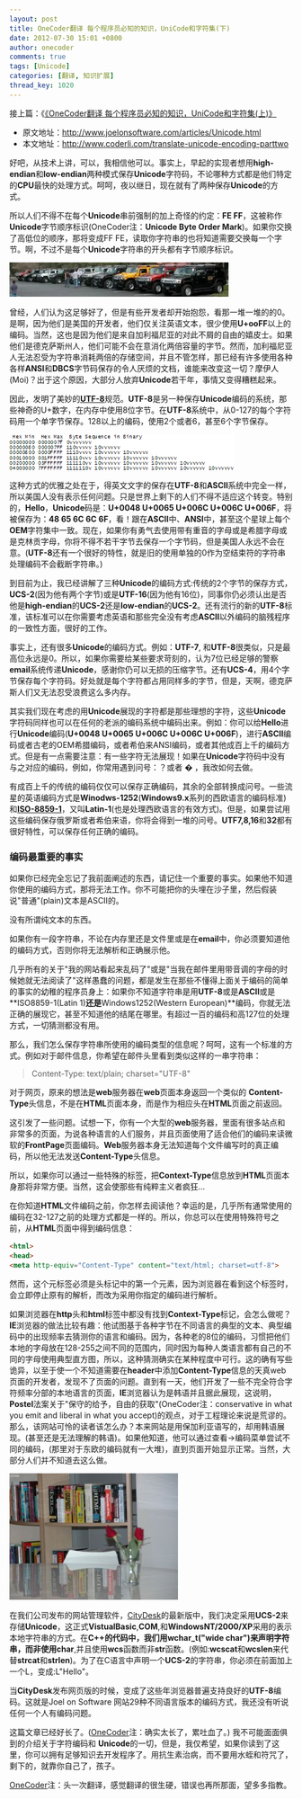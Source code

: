 ```yaml
---
layout: post
title: OneCoder翻译 每个程序员必知的知识，UniCode和字符集(下)
date: 2012-07-30 15:01 +0800
author: onecoder
comments: true
tags: [Unicode]
categories: [翻译, 知识扩展]
thread_key: 1020
---
```

接上篇：《<a href="http://www.coderli.com/translate-unicode-encoding-partone/" target="_blank">《OneCoder翻译 每个程序员必知的知识，UniCode和字符集(上)》</a>

- 原文地址：<a href="http://www.joelonsoftware.com/articles/Unicode.html" target="\_blank">http://www.joelonsoftware.com/articles/Unicode.html</a>
- 本文地址：<a href="http://www.coderli.com/translate-unicode-encoding-parttwo" target="\_blank">http://www.coderli.com/translate-unicode-encoding-parttwo</a>

好吧，从技术上讲，可以，我相信他可以。事实上，早起的实现者想用**high-endian**和**low-endian**两种模式保存**Unicode**字符码，不论哪种方式都是他们特定的**CPU**最快的处理方式。呵呵，夜以继日，现在就有了两种保存**Unicode**的方式。

所以人们不得不在每个**Unicode**串前强制的加上奇怪的约定：**FE FF**，这被称作**Unicode**字节顺序标识(OneCoder注：**Unicode Byte Order Mark**)。如果你交换了高低位的顺序，那将变成FF FE，读取你字符串的也将知道需要交换每一个字节。啊，不过不是每个**Unicode**字符串的开头都有字节顺序标识。

![](/images/post/unicode-two/hummers.webp)

曾经，人们认为这足够好了，但是有些开发者却开始抱怨，看那一堆一堆的的0。是啊，因为他们是美国的开发者，他们仅关注英语文本，很少使用**U+ooFF**以上的编码。当然，这也是因为他们是来自加利福尼亚的对此不屑的自由的嬉皮士。如果他们是德克萨斯州人，他们可能不会在意消化两倍容量的字节。然而，加利福尼亚人无法忍受为字符串消耗两倍的存储空间，并且不管怎样，那已经有许多使用各种各样**ANSI**和**DBCS**字节码保存的令人厌烦的文档，谁能来改变这一切？摩伊人(Moi)？出于这个原因，大部分人放弃**Unicode**若干年，事情又变得糟糕起来。

因此，发明了美妙的<a href="http://www.utf-8.com/" target="\_blank">**UTF-8**</a>规范。**UTF-8**是另一种保存**Unicode**编码的系统，那些神奇的U+数字，在内存中使用8位字节。在**UTF-8**系统中，从0-127的每个字符码用一个单字节保存。128以上的编码，使用2个或者6，甚至6个字节保存。

![](/images/post/unicode-two/utf8.png)

这种方式的优雅之处在于，得英文文字的保存在**UTF-8**和**ASCII**系统中完全一样，所以美国人没有表示任何问题。只是世界上剩下的人们不得不适应这个转变。特别的，**Hello**，**Unicode**码是：**U+0048 U+0065 U+006C U+006C U+006F**，将被保存为：**48 65 6C 6C 6F**，看！跟在**ASCII**中、**ANSI**中，甚至这个星球上每个**OEM**字符集中一致。现在，如果你有勇气去使用带有重音的字母或是希腊字母或是克林贡字母，你将不得不若干字节去保存一个字节码，但是美国人永远不会在意。(**UTF-8**还有一个很好的特性，就是旧的使用单独的0作为空结束符的字符串处理编码不会截断字符串。)

到目前为止，我已经讲解了三种**Unicode**的编码方式:传统的2个字节的保存方式，**UCS-2**(因为他有两个字节)或是**UTF-16**(因为他有16位)，同事你仍必须认出是否他是**high-endian**的**UCS-2**还是**low-endian**的**UCS-2**。还有流行的新的**UTF-8**标准，该标准可以在你需要考虑英语和那些完全没有考虑**ASCII**以外编码的脑残程序的一致性方面，很好的工作。

事实上，还有很多**Unicode**的编码方式。例如：**UTF-7**, 和**UTF-8**很类似，只是最高位永远是0。所以，如果你需要给某些要求苛刻的，认为7位已经足够的警察**email**系统传递**Unicode**，感谢你仍可以无损的压缩字节。还有**UCS-4**，用4个字节保存每个字符码。好处就是每个字符都占用同样多的字节，但是，天啊，德克萨斯人们又无法忍受浪费这么多内存。

其实我们现在考虑的用**Unicode**展现的字符都是那些理想的字符，这些**Unicode**字符码同样也可以在任何的老派的编码系统中编码出来。例如：你可以给**Hello**进行**Unicode**编码(**U+0048 U+0065 U+006C U+006C U+006F**)，进行**ASCII**编码或者古老的OEM希腊编码，或者希伯来ANSI编码，或者其他成百上千的编码方式。但是有一点需要注意：有一些字符无法展现！如果在**Unicode**字符码中没有与之对应的编码，例如，你常用遇到问号：？或者&nbsp;� ，我改如何去做。

有成百上千的传统的编码仅仅可以保存正确编码，其余的全部转换成问号。一些流星的英语编码方式是**Winodws-1252**(**Windows9.x**系列的西欧语言的编码标准)和<a href="http://www.htmlhelp.com/reference/charset/" target="\_blank">**ISO-8859-1**</a>，又叫**Latin-1**(也是处理西欧语言的有效方式)。但是，如果尝试用这些编码保存俄罗斯或者希伯来语，你将会得到一堆的问号。**UTF7,8,16**和**32**都有很好特性，可以保存任何正确的编码。

### 编码最重要的事实

如果你已经完全忘记了我前面阐述的东西，请记住一个重要的事实。如果他不知道你使用的编码方式，那将无法工作。你不可能把你的头埋在沙子里，然后假装说"普通"(plain)文本是ASCII的。

没有所谓纯文本的东西。

如果你有一段字符串，不论在内存里还是文件里或是在**email**中，你必须要知道他的编码方式，否则你将无法解析和正确展示他。

几乎所有的关于"我的网站看起来乱码了"或是"当我在邮件里用带音调的字母的时候她就无法阅读了"这样愚蠢的问题，都是发生在那些不懂得上面关于编码的简单的事实的幼稚的程序员身上：如果你不知道字符串是用**UTF-8**或是**ASCII**或是**ISO8859-1(Latin 1)**还是**Windows1252(Western European)**编码，你就无法正确的展现它，甚至不知道他的结尾在哪里。有超过一百的编码和高127位的处理方式，一切猜测都没有用。

那么，我们怎么保存字符串所使用的编码类型的信息呢？呵呵，这有一个标准的方式。例如对于邮件信息，你希望在邮件头里看到类似这样的一串字符串：
> Content-Type: text/plain; charset="UTF-8"

对于网页，原来的想法是**web**服务器在**web**页面本身返回一个类似的 **Content-Type**头信息，不是在**HTML**页面本身，而是作为相应头在**HTML**页面之前返回。

这引发了一些问题。试想一下，你有一个大型的**web**服务器，里面有很多站点和非常多的页面，为说各种语言的人们服务，并且页面使用了适合他们的编码来读微软的**FrontPage**页面编码。**Web**服务器本身无法知道每个文件编写时的真正编码，所以他无法发送**Content-Type**头信息。

所以，如果你可以通过一些特殊的标签，把**Context-Type**信息放到**HTML**页面本身那将非常方便。当然，这会使那些有纯粹主义者疯狂...

在你知道**HTML**文件编码之前，你怎样去阅读他？幸运的是，几乎所有通常使用的编码在32-127之前的处理方式都是一样的。所以，你总可以在使用特殊符号之前，从**HTML**页面中得到编码信息：

```html
<html>
<head>
<meta http-equiv="Content-Type" content="text/html; charset=utf-8">
```

然而，这个元标签必须是头标记中的第一个元素，因为浏览器在看到这个标签时，会立即停止原有的解析，而改为采用你指定的编码进行解析。

如果浏览器在**http**头和**html**标签中都没有找到**Context-Type**标记，会怎么做呢？**IE**浏览器的做法比较有趣：他试图基于各种字节在不同语言的典型的文本、典型编码中的出现频率去猜测你的语言和编码。因为，各种老的8位的编码，习惯把他们本地的字母放在128-255之间不同的范围内，同时因为每种人类语言都有自己的不同的字母使用典型直方图，所以，这种猜测确实在某种程度中可行。这的确有写些诡异，以至于使一个不知道需要在**header**中添加**Content-Type**信息的天真web页面的开发者，发现不了页面的问题。直到有一天，他们开发了一些不完全符合字符频率分部的本地语言的页面，**IE**浏览器认为是韩语并且据此展现，这说明，**Postel**法案关于"保守的给予，自由的获取"(OneCoder注：conservative in what you emit and liberal in what you accept)的观点，对于工程理论来说是荒谬的。那么，该网站可怜的读者该怎么办？本来网站是用保加利亚语写的，却用韩语展现。(甚至还是无法理解的韩语)。如果他知道，他可以通过查看->编码菜单尝试不同的编码，(那里对于东欧的编码就有一大堆)，直到页面开始显示正常。当然，大部分人们并不知道去这么做。

![](/images/post/unicode-two/rose.jpeg)

在我们公司发布的网站管理软件，<a href="http://www.fogcreek.com/CityDesk/" target="\_blank">CityDesk</a>的最新版中，我们决定采用**UCS-2**来存储**Unicode**，这正式**VistualBasic**,**COM**,和**WindowsNT/2000/XP**采用的表示本地字符串的方式。在**C++**的代码中，我们用**wchar_t("wide char")**来声明字符串，而非使用**char**,并且使用**wcs**函数而非**str**函数。(例如:**wcscat**和**wcslen**来代替**strcat**和**strlen**)。为了在C语言中声明一个**UCS-2**的字符串，你必须在前面加上一个L，变成:L"Hello"。

当**CityDesk**发布网页版的时候，变成了这些年浏览器普遍支持良好的**UTF-8**编码。这就是Joel on Software 网站29种不同语言版本的编码方式，我还没有听说任何一个人有编码问题。

这篇文章已经好长了。(<a href="http://www.coderli.com/" target="\_blank">OneCoder</a>注：确实太长了，累吐血了。) 我不可能面面俱到的介绍关于字符编码和 **Unicode**的一切，但是，我仅希望，如果你读到了这里，你可以拥有足够知识去开发程序了。用抗生素治病，而不要用水蛭和符咒了，剩下的，就靠你自己了，孩子。

<a href="http://www.coderli.com/" target="\_blank">OneCoder</a>注：头一次翻译，感觉翻译的很生硬，错误也再所那面，望多多指教。
